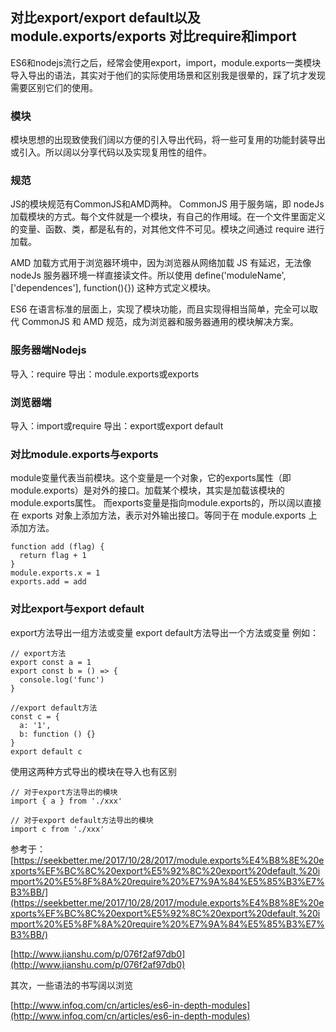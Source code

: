 ## 对比export/export default以及module.exports/exports  对比require和import
ES6和nodejs流行之后，经常会使用export，import，module.exports一类模块导入导出的语法，其实对于他们的实际使用场景和区别我是很晕的，踩了坑才发现需要区别它们的使用。

### 模块
模块思想的出现致使我们阔以方便的引入导出代码，将一些可复用的功能封装导出或引入。所以阔以分享代码以及实现复用性的组件。

### 规范
JS的模块规范有CommonJS和AMD两种。
CommonJS 用于服务端，即 nodeJs 加载模块的方式。每个文件就是一个模块，有自己的作用域。在一个文件里面定义的变量、函数、类，都是私有的，对其他文件不可见。模块之间通过 require 进行加载。

AMD 加载方式用于浏览器环境中，因为浏览器从网络加载 JS 有延迟，无法像 nodeJs 服务器环境一样直接读文件。所以使用 define('moduleName',['dependences'], function(){}) 这种方式定义模块。

ES6 在语言标准的层面上，实现了模块功能，而且实现得相当简单，完全可以取代 CommonJS 和 AMD 规范，成为浏览器和服务器通用的模块解决方案。

### 服务器端Nodejs
导入：require
导出：module.exports或exports

### 浏览器端
导入：import或require
导出：export或export default

### 对比module.exports与exports
module变量代表当前模块。这个变量是一个对象，它的exports属性（即module.exports）是对外的接口。加载某个模块，其实是加载该模块的module.exports属性。
而exports变量是指向module.exports的，所以阔以直接在 exports 对象上添加方法，表示对外输出接口。等同于在 module.exports 上添加方法。

```
function add (flag) {
  return flag + 1
}
module.exports.x = 1
exports.add = add
```
### 对比export与export default
export方法导出一组方法或变量
export default方法导出一个方法或变量
例如： 

```
// export方法
export const a = 1
export const b = () => {
  console.log('func')
}

//export default方法
const c = {
  a: '1',
  b: function () {}
}
export default c
```
使用这两种方式导出的模块在导入也有区别

```
// 对于export方法导出的模块
import { a } from './xxx'

// 对于export default方法导出的模块
import c from './xxx'
```
参考于：
[https://seekbetter.me/2017/10/28/2017/module.exports%E4%B8%8E%20exports%EF%BC%8C%20export%E5%92%8C%20export%20default,%20import%20%E5%8F%8A%20require%20%E7%9A%84%E5%85%B3%E7%B3%BB/](https://seekbetter.me/2017/10/28/2017/module.exports%E4%B8%8E%20exports%EF%BC%8C%20export%E5%92%8C%20export%20default,%20import%20%E5%8F%8A%20require%20%E7%9A%84%E5%85%B3%E7%B3%BB/)


[http://www.jianshu.com/p/076f2af97db0](http://www.jianshu.com/p/076f2af97db0)

其次，一些语法的书写阔以浏览

[http://www.infoq.com/cn/articles/es6-in-depth-modules](http://www.infoq.com/cn/articles/es6-in-depth-modules)

